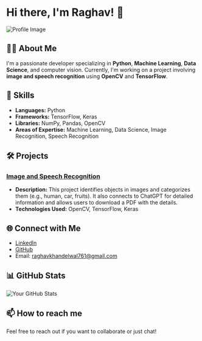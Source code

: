 # Hi there, I'm Raghav! 👋

![Profile Image](https://your-image-url.com)

## 👨‍💻 About Me
I'm a passionate developer specializing in **Python**, **Machine Learning**, **Data Science**, and computer vision. Currently, I'm working on a project involving **image and speech recognition** using **OpenCV** and **TensorFlow**.

## 🚀 Skills
- **Languages:** Python
- **Frameworks:** TensorFlow, Keras
- **Libraries:** NumPy, Pandas, OpenCV
- **Areas of Expertise:** Machine Learning, Data Science, Image Recognition, Speech Recognition

## 🛠️ Projects
### [Image and Speech Recognition](https://github.com/raghavkhandelwal12/your-repo)
- **Description:** This project identifies objects in images and categorizes them (e.g., human, car, fruits). It also connects to ChatGPT for detailed information and allows users to download a PDF with the details.
- **Technologies Used:** OpenCV, TensorFlow, Keras

## 🌐 Connect with Me
- [LinkedIn](https://www.linkedin.com/in/raghav-khandelwal-031452229/)
- [GitHub](https://github.com/raghavkhandelwal12)
- Email: [raghavkhandelwal761@gmail.com](mailto:raghavkhandelwal761@gmail.com)

## 📊 GitHub Stats
![Your GitHub Stats](https://github-readme-stats.vercel.app/api?username=raghavkhandelwal12&show_icons=true&theme=radical)

## 📫 How to reach me
Feel free to reach out if you want to collaborate or just chat!


